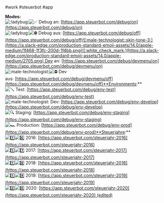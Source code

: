 #work #steuerbot #app 

**Modes:**  
![:ladybug:](https://a.slack-edge.com/production-standard-emoji-assets/14.0/apple-medium/1f41e.png)![:white_check_mark:](https://a.slack-edge.com/production-standard-emoji-assets/14.0/apple-medium/2705.png) Debug an: [https://app.steuerbot.com/debug/on](https://app.steuerbot.com/debug/on)  
![:ladybug:](https://a.slack-edge.com/production-standard-emoji-assets/14.0/apple-medium/1f41e.png)![:no_entry:](https://a.slack-edge.com/production-standard-emoji-assets/14.0/apple-medium/26d4.png) Debug aus: [https://app.steuerbot.com/debug/off](https://app.steuerbot.com/debug/off)![:male-technologist::skin-tone-3:](https://a.slack-edge.com/production-standard-emoji-assets/14.0/apple-medium/1f468-1f3fc-200d-1f4bb.png)![:white_check_mark:](https://a.slack-edge.com/production-standard-emoji-assets/14.0/apple-medium/2705.png)️ Dev an: [https://app.steuerbot.com/debug/devmenu/on](https://app.steuerbot.com/debug/devmenu/on)  
![:male-technologist:](https://a.slack-edge.com/production-standard-emoji-assets/14.0/apple-medium/1f468-200d-1f4bb.png)![:no_entry:](https://a.slack-edge.com/production-standard-emoji-assets/14.0/apple-medium/26d4.png) Dev aus: [https://app.steuerbot.com/debug/devmenu/off](https://app.steuerbot.com/debug/devmenu/off)**Environments:**  
![:screwdriver:](https://a.slack-edge.com/production-standard-emoji-assets/14.0/apple-medium/1fa9b.png) Test: [https://app.steuerbot.com/debug/env-test](https://app.steuerbot.com/debug/env-test)  
![:male-technologist:](https://a.slack-edge.com/production-standard-emoji-assets/14.0/apple-medium/1f468-200d-1f4bb.png) Dev: [https://app.steuerbot.com/debug/env-develop](https://app.steuerbot.com/debug/env-develop)  
![:mag:](https://a.slack-edge.com/production-standard-emoji-assets/14.0/apple-medium/1f50d.png) Staging: [https://app.steuerbot.com/debug/env-staging](https://app.steuerbot.com/debug/env-staging)  
![:racing_car:](https://a.slack-edge.com/production-standard-emoji-assets/14.0/apple-medium/1f3ce-fe0f.png) Production: [https://app.steuerbot.com/debug/env-prod](https://app.steuerbot.com/debug/env-prod)**Steuerjahre:**  
![:one:](https://a.slack-edge.com/production-standard-emoji-assets/14.0/apple-medium/0031-fe0f-20e3.png)![:six:](https://a.slack-edge.com/production-standard-emoji-assets/14.0/apple-medium/0036-fe0f-20e3.png) 2016: [https://app.steuerbot.com/steuerjahr-2016](https://app.steuerbot.com/steuerjahr-2016)  
![:one:](https://a.slack-edge.com/production-standard-emoji-assets/14.0/apple-medium/0031-fe0f-20e3.png)![:seven:](https://a.slack-edge.com/production-standard-emoji-assets/14.0/apple-medium/0037-fe0f-20e3.png) 2017: [https://app.steuerbot.com/steuerjahr-2017](https://app.steuerbot.com/steuerjahr-2017)  
![:one:](https://a.slack-edge.com/production-standard-emoji-assets/14.0/apple-medium/0031-fe0f-20e3.png)![:eight:](https://a.slack-edge.com/production-standard-emoji-assets/14.0/apple-medium/0038-fe0f-20e3.png) 2018: [https://app.steuerbot.com/steuerjahr-2018](https://app.steuerbot.com/steuerjahr-2018)  
![:one:](https://a.slack-edge.com/production-standard-emoji-assets/14.0/apple-medium/0031-fe0f-20e3.png)![:nine:](https://a.slack-edge.com/production-standard-emoji-assets/14.0/apple-medium/0039-fe0f-20e3.png) 2019: [https://app.steuerbot.com/steuerjahr-2019](https://app.steuerbot.com/steuerjahr-2019)  
![:two:](https://a.slack-edge.com/production-standard-emoji-assets/14.0/apple-medium/0032-fe0f-20e3.png)![:zero:](https://a.slack-edge.com/production-standard-emoji-assets/14.0/apple-medium/0030-fe0f-20e3.png) 2020: [https://app.steuerbot.com/steuerjahr-2020](https://app.steuerbot.com/steuerjahr-2020) (edited)
